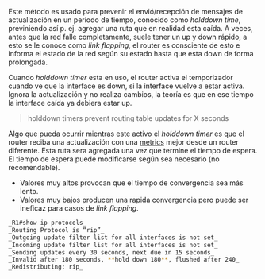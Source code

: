 Este método es usado para prevenir el envió/recepción de mensajes de actualización en un periodo de tiempo, conocido como _holddown time_, previniendo así p. ej. agregar una ruta que en realidad esta caída. 
A veces, antes que la red falle completamente, suele tener un up y down rápido, a esto se le conoce como _link flapping_, el router es consciente de esto e informa el estado de la red según su estado hasta que esta down de forma prolongada. 

Cuando _holddown timer_ esta en uso, el router activa el temporizador cuando ve que la interface es down, si la interface vuelve a estar activa. Ignora la actualización y no realiza cambios, la teoría es que en ese tiempo la interface caída ya debiera estar up. 

 > holddown timers prevent routing table updates for X seconds

Algo que pueda ocurrir mientras este activo el _holddown timer_ es que el router reciba una actualización con una [metrics](metrics.md) mejor desde un router diferente. Esta ruta sera agregada una vez que termine el tiempo de espera. El tiempo de espera puede modificarse según sea necesario (no recomendable).
- Valores muy altos provocan que el tiempo de convergencia sea más lento.
- Valores muy bajos producen una rapida convergencia pero puede ser ineficaz para casos de _link flapping_.

``` bash
_R1#show ip protocols_
_Routing Protocol is “rip”_
_Outgoing update filter list for all interfaces is not set_
_Incoming update filter list for all interfaces is not set_
_Sending updates every 30 seconds, next due in 15 seconds_
_Invalid after 180 seconds, **hold down 180**, flushed after 240_
_Redistributing: rip_
```
